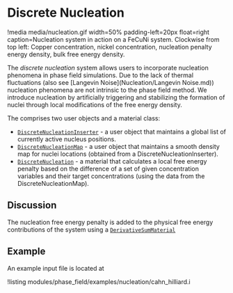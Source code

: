 # Discrete Nucleation

!media media/nucleation.gif width=50% padding-left=20px float=right caption=Nucleation system in action on a FeCuNi system. Clockwise from top left: Copper concentration, nickel concentration, nucleation penalty energy density, bulk free energy density.

The _discrete nucleation_ system allows users to incorporate nucleation phenomena in phase field simulations. Due to the lack of thermal fluctuations (also see [Langevin Noise](Nucleation/Langevin Noise.md)) nucleation phenomena are not intrinsic to the phase field method. We introduce nucleation by artificially triggering and stabilizing the formation of nuclei through local modifications of the free energy density.

The comprises two user objects and a material class:

* [`DiscreteNucleationInserter`](/DiscreteNucleationInserter.md) - a user object that maintains a global list of currently active nucleus positions.
* [`DiscreteNucleationMap`](/DiscreteNucleationMap.md)  - a user object that maintains a smooth density map for nuclei locations (obtained from a DiscreteNucleationInserter).
* [`DiscreteNucleation`](Materials/phase_field/DiscreteNucleation.md)  - a material that calculates a local free energy penalty based on the difference of a set of given concentration variables and their target concentrations (using the data from the DiscreteNucleationMap).

## Discussion
The nucleation free energy penalty is added to the physical free energy contributions of the system using a [`DerivativeSumMaterial`](/DerivativeSumMaterial.md)

## Example
An example input file is located at

!listing modules/phase_field/examples/nucleation/cahn_hilliard.i
